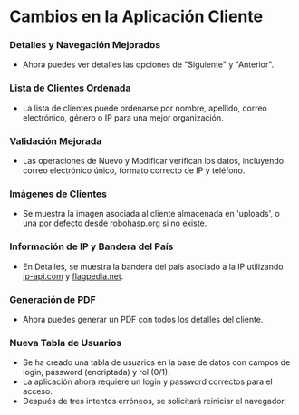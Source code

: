 # Cambios en la Aplicación Cliente

### Detalles y Navegación Mejorados

- Ahora puedes ver detalles las opciones de "Siguiente" y "Anterior".

### Lista de Clientes Ordenada

- La lista de clientes puede ordenarse por nombre, apellido, correo electrónico, género o IP para una mejor organización.

### Validación Mejorada

- Las operaciones de Nuevo y Modificar verifican los datos, incluyendo correo electrónico único, formato correcto de IP y teléfono.

### Imágenes de Clientes

- Se muestra la imagen asociada al cliente almacenada en 'uploads', o una por defecto desde [robohasp.org](https://robohasp.org) si no existe.

### Información de IP y Bandera del País

- En Detalles, se muestra la bandera del país asociado a la IP utilizando [ip-api.com](https://ip-api.com/) y [flagpedia.net](https://flagpedia.net/).

### Generación de PDF

- Ahora puedes generar un PDF con todos los detalles del cliente.

### Nueva Tabla de Usuarios

- Se ha creado una tabla de usuarios en la base de datos con campos de login, password (encriptada) y rol (0/1).
- La aplicación ahora requiere un login y password correctos para el acceso. 
- Después de tres intentos erróneos, se solicitará reiniciar el navegador.
